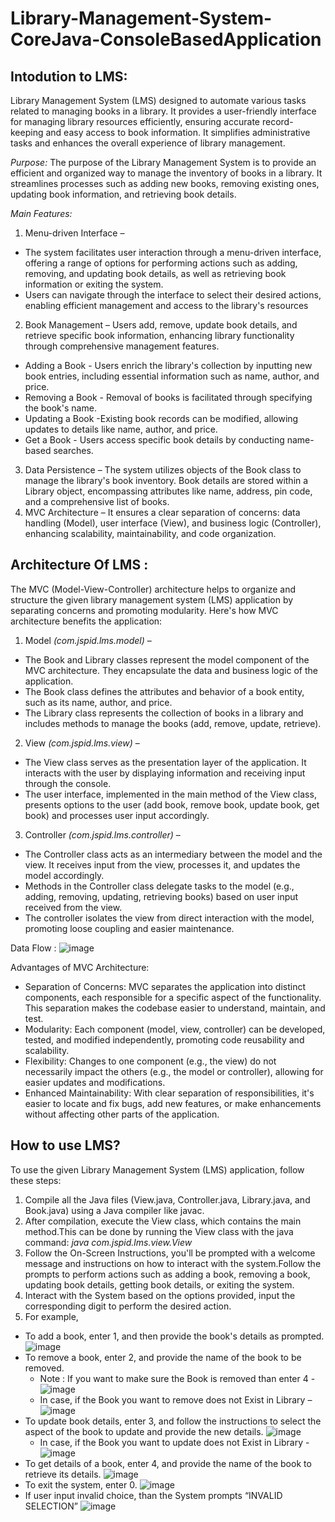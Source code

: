 # Library-Management-System-CoreJava-ConsoleBasedApplication

## Intodution to LMS:
Library Management System (LMS) designed to automate various tasks related to managing books in a library. It provides a user-friendly interface for managing library resources efficiently, ensuring accurate record-keeping and easy access to book information. It simplifies administrative tasks and enhances the overall experience of library management.

*Purpose:*  The purpose of the Library Management System is to provide an efficient and organized way to manage the inventory of books in a library. It streamlines processes such as adding new books, removing existing ones, updating book information, and retrieving book details.

*Main Features:*
1)	Menu-driven Interface –
- The system facilitates user interaction through a menu-driven interface, offering a range of options for performing actions such as adding, removing, and updating book details, as well as retrieving book information or exiting the system. 
- Users can navigate through the interface to select their desired actions, enabling efficient management and access to the library's resources
2)	Book Management –
Users add, remove, update book details, and retrieve specific book information, enhancing library functionality through comprehensive management features.
- Adding a Book - Users enrich the library's collection by inputting new book entries, including essential information such as name, author, and price. 
- Removing a Book - Removal of books is facilitated through specifying the book's name. 
- Updating a Book -Existing book records can be modified, allowing updates to details like name, author, and price.
- Get a Book - Users access specific book details by conducting name-based searches.
3)	Data Persistence –
The system utilizes objects of the Book class to manage the library's book inventory. Book details are stored within a Library object, encompassing attributes like name, address, pin code, and a comprehensive list of books.
4)	MVC Architecture –
It ensures a clear separation of concerns: data handling (Model), user interface (View), and business logic (Controller), enhancing scalability, maintainability, and code organization.

## __Architecture Of LMS :__

The MVC (Model-View-Controller) architecture helps to organize and structure the given library management system (LMS) application by separating concerns and promoting modularity. Here's how MVC architecture benefits the application:
1)	Model *(com.jspid.lms.model)* –
- The Book and Library classes represent the model component of the MVC architecture. They encapsulate the data and business logic of the application.
- The Book class defines the attributes and behavior of a book entity, such as its name, author, and price.
- The Library class represents the collection of books in a library and includes methods to manage the books (add, remove, update, retrieve).
2)	View *(com.jspid.lms.view)* –
- The View class serves as the presentation layer of the application. It interacts with the user by displaying information and receiving input through the console.
- The user interface, implemented in the main method of the View class, presents options to the user (add book, remove book, update book, get book) and processes user input accordingly.
3)	Controller *(com.jspid.lms.controller)* –
- The Controller class acts as an intermediary between the model and the view. It receives input from the view, processes it, and updates the model accordingly.
- Methods in the Controller class delegate tasks to the model (e.g., adding, removing, updating, retrieving books) based on user input received from the view.
- The controller isolates the view from direct interaction with the model, promoting loose coupling and easier maintenance.

Data Flow :
![image](https://github.com/imszainab/Library-Management-System-CoreJava-ConsoleBasedApplication/assets/60963530/1e1ebd3e-3265-4151-a7a4-528b6d71b8c5)

Advantages of MVC Architecture:
-	Separation of Concerns: MVC separates the application into distinct components, each responsible for a specific aspect of the functionality. This separation makes the codebase easier to understand, maintain, and test.
-	Modularity: Each component (model, view, controller) can be developed, tested, and modified independently, promoting code reusability and scalability.
-	Flexibility: Changes to one component (e.g., the view) do not necessarily impact the others (e.g., the model or controller), allowing for easier updates and modifications.
-	Enhanced Maintainability: With clear separation of responsibilities, it's easier to locate and fix bugs, add new features, or make enhancements without affecting other parts of the application.

## How to use LMS? 
To use the given Library Management System (LMS) application, follow these steps:
1)	Compile all the Java files (View.java, Controller.java, Library.java, and Book.java) using a Java compiler like javac.
2)	After compilation, execute the View class, which contains the main method.This can be done by running the View class with the java command: 
*java com.jspid.lms.view.View*
3)	Follow the On-Screen Instructions, you'll be prompted with a welcome message and instructions on how to interact with the system.Follow the prompts to perform actions such as adding a book, removing a book, updating book details, getting book details, or exiting the system.
4)	Interact with the System based on the options provided, input the corresponding digit to perform the desired action.
5)	For example,
   - To add a book, enter 1, and then provide the book's details as prompted.
     ![image](https://github.com/imszainab/Library-Management-System-CoreJava-ConsoleBasedApplication/assets/60963530/22496660-9be4-4b16-be15-fdd162534a9b)
   - To remove a book, enter 2, and provide the name of the book to be removed.
     - Note : If you want to make sure the Book is removed than enter 4 -
       ![image](https://github.com/imszainab/Library-Management-System-CoreJava-ConsoleBasedApplication/assets/60963530/4812f479-284f-488d-94b6-70d31f229188)
     - In case, if the Book you want to remove does not Exist in Library –
       ![image](https://github.com/imszainab/Library-Management-System-CoreJava-ConsoleBasedApplication/assets/60963530/78a3c167-9c06-47be-8813-7ee288007310)
   - To update book details, enter 3, and follow the instructions to select the aspect of the book to update and provide the new details.
     ![image](https://github.com/imszainab/Library-Management-System-CoreJava-ConsoleBasedApplication/assets/60963530/5b743cd0-0388-4d89-9cbe-173611a81bba)
     - In case, if the Book you want to update does not Exist in Library -
       ![image](https://github.com/imszainab/Library-Management-System-CoreJava-ConsoleBasedApplication/assets/60963530/273439d9-1795-4d8d-8642-e985b2489ed5)
   - To get details of a book, enter 4, and provide the name of the book to retrieve its details.
     ![image](https://github.com/imszainab/Library-Management-System-CoreJava-ConsoleBasedApplication/assets/60963530/66185b3f-086c-475c-aac3-2e8f69f21972)
   - To exit the system, enter 0.
     ![image](https://github.com/imszainab/Library-Management-System-CoreJava-ConsoleBasedApplication/assets/60963530/dfb38cfc-30d9-4f34-825f-b8f6507a17e4)
   - If  user input invalid choice, than the System prompts “INVALID SELECTION”
      ![image](https://github.com/imszainab/Library-Management-System-CoreJava-ConsoleBasedApplication/assets/60963530/556813bb-55ce-4aaf-bb47-462c6756bd26)




